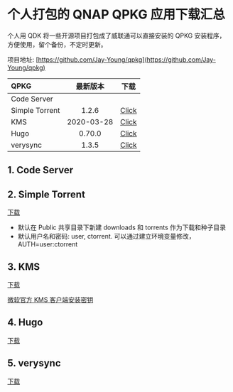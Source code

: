 # 个人打包的 QNAP QPKG 应用下载汇总


个人用 QDK 将一些开源项目打包成了威联通可以直接安装的 QPKG 安装程序，方便使用，留个备份，不定时更新。

<!--more-->

项目地址: [https://github.com/Jay-Young/qpkg](https://github.com/Jay-Young/qpkg)

| QPKG | 最新版本 | 下载 |
|:--|:--:|:--:|
| Code Server | | |
| Simple Torrent | 1.2.6 | [Click](https://github.com/Jay-Young/qpkg/raw/master/simple-torrent/simpletorrent_1.2.6.qpkg) |
| KMS | 2020-03-28 | [Click](https://github.com/Jay-Young/qpkg/raw/master/kms/kms_2020-03-28.qpkg) |
| Hugo | 0.70.0 | [Click](https://github.com/Jay-Young/qpkg/raw/master/hugo/qhugo_0.70.0.qpkg) |
| verysync | 1.3.5 | [Click](https://github.com/Jay-Young/qpkg/raw/master/verysync/verysync_1.3.5.qpkg)

## 1. Code Server

## 2. Simple Torrent

[下载](https://github.com/Jay-Young/qpkg/raw/master/simple-torrent/simpletorrent_1.2.6.qpkg)

- 默认在 Public 共享目录下新建 downloads 和 torrents 作为下载和种子目录
- 默认用户名和密码: user, ctorrent. 可以通过建立环境变量修改，AUTH=user:ctorrent

## 3. KMS

[下载](https://github.com/Jay-Young/qpkg/raw/master/kms/kms_2020-03-28.qpkg)

[微软官方 KMS 客户端安装密钥](https://docs.microsoft.com/zh-cn/windows-server/get-started/kmsclientkeys)

## 4. Hugo

[下载](https://github.com/Jay-Young/qpkg/raw/master/hugo/qhugo_0.70.0.qpkg)

## 5. verysync

[下载](https://github.com/Jay-Young/qpkg/raw/master/verysync/verysync_1.3.5.qpkg)

